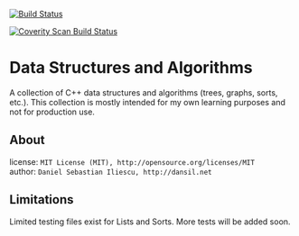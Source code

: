[![Build Status](https://travis-ci.org/danielil/Data-Structures-Algorithms.svg?branch=master)](https://travis-ci.org/danielil/Data-Structures-Algorithms)

[![Coverity Scan Build Status](https://scan.coverity.com/projects/11074/badge.svg)](https://scan.coverity.com/projects/danielil-data-structures-algorithms)

Data Structures and Algorithms
================

A collection of C++ data structures and algorithms (trees, graphs, sorts, etc.). This collection is mostly intended for my own learning purposes and not for production use.

About
------------------

license: `MIT License (MIT), http://opensource.org/licenses/MIT`  
author: `Daniel Sebastian Iliescu, http://dansil.net`  

Limitations
------------------

Limited testing files exist for Lists and Sorts. More tests will be added soon.

